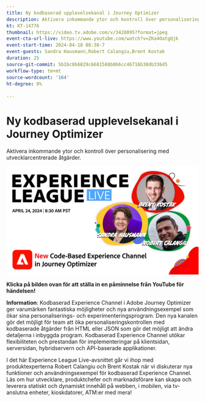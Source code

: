 ```yaml
---
title: Ny kodbaserad upplevelsekanal i Journey Optimizer
description: Aktivera inkommande ytor och kontroll över personalisering med utvecklarcentrerade åtgärder.
kt: KT-14776
thumbnail: https://video.tv.adobe.com/v/3428095?format=jpeg
event-cta-url-live: https://www.youtube.com/watch?v=ZKa4OatgQjk
event-start-time: 2024-04-18 08:30-7
event-guests: Sandra Hausmann,Robert Calangiu,Brent Kostak
duration: 25
source-git-commit: 5b1bc8b6829c6681588b0b6cc46716b38db336d5
workflow-type: tm+mt
source-wordcount: '164'
ht-degree: 0%

---
```


# Ny kodbaserad upplevelsekanal i Journey Optimizer

Aktivera inkommande ytor och kontroll över personalisering med utvecklarcentrerade åtgärder.

[![ExL LIVE 17 jan 2024](assets/WebBanner-Apr24-2024.jpg)](https://www.youtube.com/watch?v=ZKa4OatgQjk)

**Klicka på bilden ovan för att ställa in en påminnelse från YouTube för händelsen!**

**Information**: Kodbaserad Experience Channel i Adobe Journey Optimizer ger varumärken fantastiska möjligheter och nya användningsexempel som ökar sina personaliserings- och experimenteringsprogram. Den nya kanalen gör det möjligt för team att öka personaliseringskontrollen med kodbaserade åtgärder från HTML eller JSON som gör det möjligt att ändra detaljerna i inbyggda program. Kodbaserad Experience Channel utökar flexibiliteten och prestandan för implementeringar på klientsidan, serversidan, hybridservern och API-baserade applikationer.

I det här Experience League Live-avsnittet går vi ihop med produktexperterna Robert Calangiu och Brent Kostak när vi diskuterar nya funktioner och användningsexempel för kodbaserad Experience Channel. Läs om hur utvecklare, produktchefer och marknadsförare kan skapa och leverera statiskt och dynamiskt innehåll på webben, i mobilen, via tv-anslutna enheter, kioskdatorer, ATM:er med mera!
